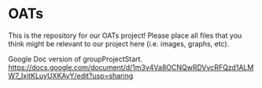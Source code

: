 # OATs
This is the repository for our OATs project! Please place all files that you think might be relevant to our project here (i.e. images, graphs, etc).

Google Doc version of groupProjectStart.
<https://docs.google.com/document/d/1m3v4Va8OCNQwRDVvcRFQzd1ALMW7_IxjtKLuyUXKAyY/edit?usp=sharing>

